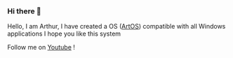 ### Hi there 👋

Hello, I am Arthur, I have created a OS ([ArtOS](https://github.com/ArtOS-Developper/ArtOS "See ArtOS")) compatible with all Windows applications
I hope you like this system

Follow me on [Youtube](https://www.youtube.com/channel/UCuB1nUk5DnubI0z5_dTvmEw/ "youtube-link") !
